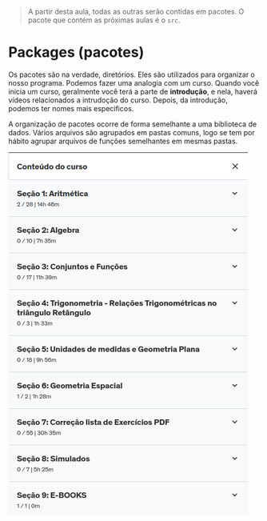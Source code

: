 > A partir desta aula, todas as outras serão contidas em pacotes. O pacote que contém as próximas aulas é o `src`. 

# Packages (pacotes)
Os pacotes são na verdade, diretórios. Eles são utilizados para organizar o nosso programa.
Podemos fazer uma analogia com um curso. Quando você inicia um curso, geralmente você terá a parte de __introdução__,
e nela, haverá vídeos relacionados a intrudoção do curso.
Depois, da introdução, podemos ter nomes mais especificos. 

A organização de pacotes ocorre de forma semelhante a uma biblioteca de dados. Vários arquivos são agrupados em pastas comuns, logo se tem por hábito agrupar arquivos de funções semelhantes em mesmas pastas.

![explicacao](./others/explicacaoPackages.png)